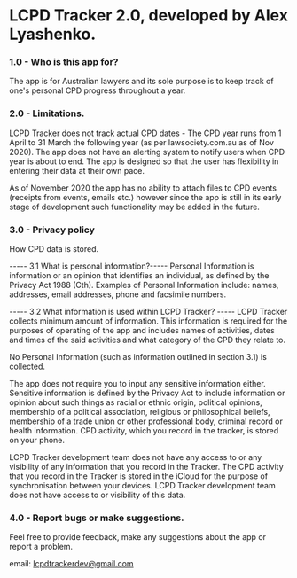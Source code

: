 # LCPD Tracker 2.0, developed by Alex Lyashenko. 

### 1.0 - Who is this app for?
The app is for Australian lawyers and its sole purpose is to keep track of one's personal CPD progress throughout a year.



### 2.0 - Limitations.
LCPD Tracker does not track actual CPD dates - The CPD year runs from 1 April to 31 March the following year (as per lawsociety.com.au as of Nov 2020). The app does not have an alerting system to notify users when CPD year is about to end. The app is designed so that the user has flexibility in entering their data at their own pace.

As of November 2020 the app has no ability to attach files to CPD events (receipts from events, emails etc.) however since the app is still in its early stage of development such functionality may be added in the future.


### 3.0 - Privacy policy

How CPD data is stored.

----- 3.1 What is personal information?-----
Personal Information is information or an opinion that identifies an individual, as defined by the Privacy Act 1988 (Cth). Examples of Personal Information include: names, addresses, email addresses, phone and facsimile numbers.


----- 3.2 What information is used within LCPD Tracker? -----
LCPD Tracker collects minimum amount of information. This information is required for the purposes of operating of the app and includes names of activities, dates and times of the said activities and what category of the CPD they relate to. 

No Personal Information (such as information outlined in section 3.1) is collected. 

The app does not require you to input any sensitive information either. Sensitive information is defined by the Privacy Act to include information or opinion about such things as racial or ethnic origin, political opinions, membership of a political association, religious or philosophical beliefs, membership of a trade union or other professional body, criminal record or health information. CPD activity, which you record in the tracker, is stored on your phone. 

LCPD Tracker development team does not have any access to or any visibility of any information that you record in the Tracker. The CPD activity that you record in the Tracker is stored in the iCloud for the purpose of synchronisation between your devices. LCPD Tracker development team does not have access to or visibility of this data.



### 4.0 - Report bugs or make suggestions.
Feel free to provide feedback, make any suggestions about the app or report a problem.

email: lcpdtrackerdev@gmail.com

